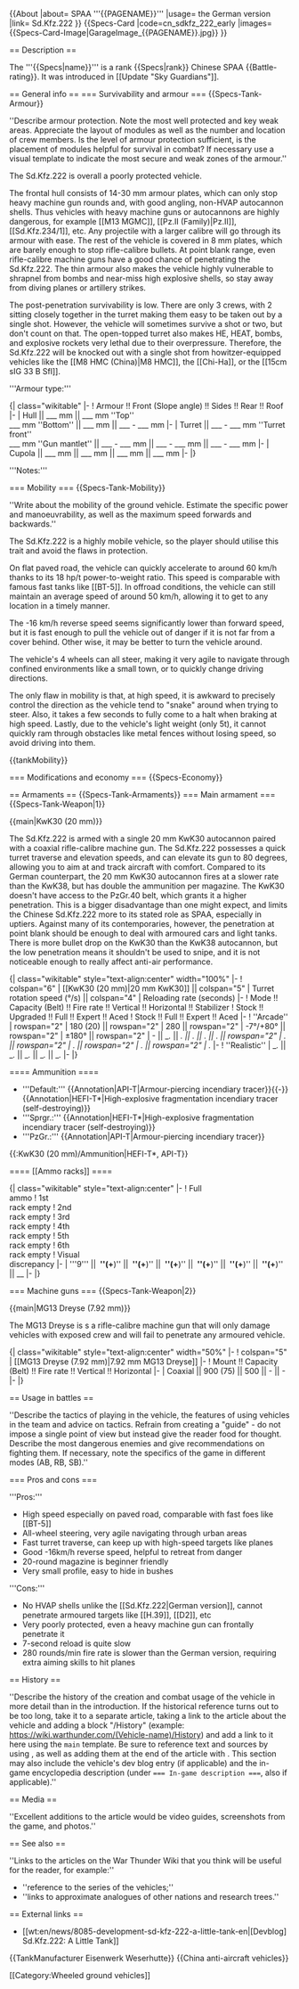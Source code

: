 {{About
|about= SPAA '''{{PAGENAME}}'''
|usage= the German version
|link= Sd.Kfz.222
}}
{{Specs-Card
|code=cn_sdkfz_222_early
|images={{Specs-Card-Image|GarageImage_{{PAGENAME}}.jpg}}
}}

== Description ==
<!-- ''In the description, the first part should be about the history of the creation and combat usage of the vehicle, as well as its key features. In the second part, tell the reader about the ground vehicle in the game. Insert a screenshot of the vehicle, so that if the novice player does not remember the vehicle by name, he will immediately understand what kind of vehicle the article is talking about.'' -->
The '''{{Specs|name}}''' is a rank {{Specs|rank}} Chinese SPAA {{Battle-rating}}. It was introduced in [[Update "Sky Guardians"]].

== General info ==
=== Survivability and armour ===
{{Specs-Tank-Armour}}
<!-- ''Describe armour protection. Note the most well protected and key weak areas. Appreciate the layout of modules as well as the number and location of crew members. Is the level of armour protection sufficient, is the placement of modules helpful for survival in combat? If necessary use a visual template to indicate the most secure and weak zones of the armour.'' -->
''Describe armour protection. Note the most well protected and key weak areas. Appreciate the layout of modules as well as the number and location of crew members. Is the level of armour protection sufficient, is the placement of modules helpful for survival in combat? If necessary use a visual template to indicate the most secure and weak zones of the armour.''

The Sd.Kfz.222 is overall a poorly protected vehicle. 

The frontal hull consists of 14-30 mm armour plates, which can only stop heavy machine gun rounds and, with good angling, non-HVAP autocannon shells. Thus vehicles with heavy machine guns or autocannons are highly dangerous, for example [[M13 MGMC]], [[Pz.II (Family)|Pz.II]], [[Sd.Kfz.234/1]], etc. Any projectile with a larger calibre will go through its armour with ease. The rest of the vehicle is covered in 8 mm plates, which are barely enough to stop rifle-calibre bullets. At point blank range, even rifle-calibre machine guns have a good chance of penetrating the Sd.Kfz.222. The thin armour also makes the vehicle highly vulnerable to shrapnel from bombs and near-miss high explosive shells, so stay away from diving planes or artillery strikes. 

The post-penetration survivability is low. There are only 3 crews, with 2 sitting closely together in the turret making them easy to be taken out by a single shot. However, the vehicle will sometimes survive a shot or two, but don't count on that. The open-topped turret also makes HE, HEAT, bombs, and explosive rockets very lethal due to their overpressure. Therefore, the Sd.Kfz.222 will be knocked out with a single shot from howitzer-equipped vehicles like the [[M8 HMC (China)|M8 HMC]], the [[Chi-Ha]], or the [[15cm sIG 33 B Sfl]]. 

'''Armour type:''' <!-- The types of armour present on the vehicle and their general locations -->
<!-- Example: * Rolled homogeneous armour (Front, Side, Rear, Hull roof)
* Cast homogeneous armour (Turret, Transmission area) -->

{| class="wikitable"
|-
! Armour !! Front (Slope angle) !! Sides !! Rear !! Roof
|-
| Hull || ___ mm || ___ mm ''Top'' <br> ___ mm ''Bottom'' || ___ mm || ___ - ___ mm
|-
| Turret || ___ - ___ mm ''Turret front'' <br> ___ mm ''Gun mantlet'' || ___ - ___ mm || ___ - ___ mm || ___ - ___ mm
|-
| Cupola || ___ mm || ___ mm || ___ mm || ___ mm
|-
|}

'''Notes:''' <!-- Any additional notes which the user needs to be aware of -->
<!-- Example: * Suspension wheels are 20 mm thick, tracks are 30 mm thick, and torsion bars are 60 mm thick. -->

=== Mobility ===
{{Specs-Tank-Mobility}}
<!-- ''Write about the mobility of the ground vehicle. Estimate the specific power and manoeuvrability, as well as the maximum speed forwards and backwards.'' -->
''Write about the mobility of the ground vehicle. Estimate the specific power and manoeuvrability, as well as the maximum speed forwards and backwards.''

The Sd.Kfz.222 is a highly mobile vehicle, so the player should utilise this trait and avoid the flaws in protection.

On flat paved road, the vehicle can quickly accelerate to around 60 km/h thanks to its 18 hp/t power-to-weight ratio. This speed is comparable with famous fast tanks like [[BT-5]]. In offroad conditions, the vehicle can still maintain an average speed of around 50 km/h, allowing it to get to any location in a timely manner.

The -16 km/h reverse speed seems significantly lower than forward speed, but it is fast enough to pull the vehicle out of danger if it is not far from a cover behind. Other wise, it may be better to turn the vehicle around. 

The vehicle's 4 wheels can all steer, making it very agile to navigate through confined environments like a small town, or to quickly change driving directions. 

The only flaw in mobility is that, at high speed, it is awkward to precisely control the direction as the vehicle tend to "snake" around when trying to steer. Also, it takes a few seconds to fully come to a halt when braking at high speed. Lastly, due to the vehicle's light weight (only 5t), it cannot quickly ram through obstacles like metal fences without losing speed, so avoid driving into them. 

{{tankMobility}}

=== Modifications and economy ===
{{Specs-Economy}}

== Armaments ==
{{Specs-Tank-Armaments}}
=== Main armament ===
{{Specs-Tank-Weapon|1}}
<!-- ''Give the reader information about the characteristics of the main gun. Assess its effectiveness in a battle based on the reloading speed, ballistics and the power of shells. Do not forget about the flexibility of the fire, that is how quickly the cannon can be aimed at the target, open fire on it and aim at another enemy. Add a link to the main article on the gun: <code><nowiki>{{main|Name of the weapon}}</nowiki></code>. Describe in general terms the ammunition available for the main gun. Give advice on how to use them and how to fill the ammunition storage.'' -->
{{main|KwK30 (20 mm)}}

The Sd.Kfz.222 is armed with a single 20 mm KwK30 autocannon paired with a coaxial rifle-calibre machine gun. The Sd.Kfz.222 possesses a quick turret traverse and elevation speeds, and can elevate its gun to 80 degrees, allowing you to aim at and track aircraft with comfort. Compared to its German counterpart, the 20 mm KwK30 autocannon fires at a slower rate than the KwK38, but has double the ammunition per magazine. The KwK30 doesn't have access to the PzGr.40 belt, which grants it a higher penetration. This is a bigger disadvantage than one might expect, and limits the Chinese Sd.Kfz.222 more to its stated role as SPAA, especially in uptiers. Against many of its contemporaries, however, the penetration at point blank should be enough to deal with armoured cars and light tanks. There is more bullet drop on the KwK30 than the KwK38 autocannon, but the low penetration means it shouldn't be used to snipe, and it is not noticeable enough to really affect anti-air performance.

{| class="wikitable" style="text-align:center" width="100%"
|-
! colspan="6" | [[KwK30 (20 mm)|20 mm KwK30]] || colspan="5" | Turret rotation speed (°/s) || colspan="4" | Reloading rate (seconds)
|-
! Mode !! Capacity (Belt) !! Fire rate !! Vertical !! Horizontal !! Stabilizer
! Stock !! Upgraded !! Full !! Expert !! Aced
! Stock !! Full !! Expert !! Aced
|-
! ''Arcade''
| rowspan="2" | 180 (20) || rowspan="2" | 280 || rowspan="2" | -7°/+80° || rowspan="2" | ±180° || rowspan="2" | - || __._ || __._ || __._ || __._ || __._ || rowspan="2" | _.__ || rowspan="2" | _.__ || rowspan="2" | _.__ || rowspan="2" | _.__
|-
! ''Realistic''
| __._ || __._ || __._ || __._ || __._
|-
|}

==== Ammunition ====

* '''Default:''' {{Annotation|API-T|Armour-piercing incendiary tracer}}{{-}}{{Annotation|HEFI-T*|High-explosive fragmentation incendiary tracer (self-destroying)}}
* '''Sprgr.:''' {{Annotation|HEFI-T*|High-explosive fragmentation incendiary tracer (self-destroying)}}
* '''PzGr.:''' {{Annotation|API-T|Armour-piercing incendiary tracer}}

{{:KwK30 (20 mm)/Ammunition|HEFI-T*, API-T}}

==== [[Ammo racks]] ====
<!-- [[File:Ammoracks_{{PAGENAME}}.png|right|thumb|x250px|[[Ammo racks]] of the {{PAGENAME}}]] -->
<!-- '''Last updated:''' -->
{| class="wikitable" style="text-align:center"
|-
! Full<br>ammo
! 1st<br>rack empty
! 2nd<br>rack empty
! 3rd<br>rack empty
! 4th<br>rack empty
! 5th<br>rack empty
! 6th<br>rack empty
! Visual<br>discrepancy
|-
| '''9''' || __&nbsp;''(+__)'' || __&nbsp;''(+__)'' || __&nbsp;''(+__)'' || __&nbsp;''(+__)'' || __&nbsp;''(+__)'' || __&nbsp;''(+__)'' || __
|-
|}

=== Machine guns ===
{{Specs-Tank-Weapon|2}}
<!-- ''Offensive and anti-aircraft machine guns not only allow you to fight some aircraft but also are effective against lightly armoured vehicles. Evaluate machine guns and give recommendations on its use.'' -->
{{main|MG13 Dreyse (7.92 mm)}}

The MG13 Dreyse is s a rifle-calibre machine gun that will only damage vehicles with exposed crew and will fail to penetrate any armoured vehicle.

{| class="wikitable" style="text-align:center" width="50%"
|-
! colspan="5" | [[MG13 Dreyse (7.92 mm)|7.92 mm MG13 Dreyse]]
|-
! Mount !! Capacity (Belt) !! Fire rate !! Vertical !! Horizontal
|-
| Coaxial || 900 (75) || 500 || - || -
|-
|}

== Usage in battles ==
<!-- ''Describe the tactics of playing in the vehicle, the features of using vehicles in the team and advice on tactics. Refrain from creating a "guide" - do not impose a single point of view but instead give the reader food for thought. Describe the most dangerous enemies and give recommendations on fighting them. If necessary, note the specifics of the game in different modes (AB, RB, SB).'' -->
''Describe the tactics of playing in the vehicle, the features of using vehicles in the team and advice on tactics. Refrain from creating a "guide" - do not impose a single point of view but instead give the reader food for thought. Describe the most dangerous enemies and give recommendations on fighting them. If necessary, note the specifics of the game in different modes (AB, RB, SB).''

=== Pros and cons ===
<!-- ''Summarise and briefly evaluate the vehicle in terms of its characteristics and combat effectiveness. Mark its pros and cons in a bulleted list. Try not to use more than 6 points for each of the characteristics. Avoid using categorical definitions such as "bad", "good" and the like - use substitutions with softer forms such as "inadequate" and "effective".'' -->

'''Pros:'''

* High speed especially on paved road, comparable with fast foes like [[BT-5]]
* All-wheel steering, very agile navigating through urban areas
* Fast turret traverse, can keep up with high-speed targets like planes
* Good -16km/h reverse speed, helpful to retreat from danger
* 20-round magazine is beginner friendly
* Very small profile, easy to hide in bushes

'''Cons:'''

* No HVAP shells unlike the [[Sd.Kfz.222|German version]], cannot penetrate armoured targets like [[H.39]], [[D2]], etc
* Very poorly protected, even a heavy machine gun can frontally penetrate it
* 7-second reload is quite slow
* 280 rounds/min fire rate is slower than the German version, requiring extra aiming skills to hit planes

== History ==
<!-- ''Describe the history of the creation and combat usage of the vehicle in more detail than in the introduction. If the historical reference turns out to be too long, take it to a separate article, taking a link to the article about the vehicle and adding a block "/History" (example: <nowiki>https://wiki.warthunder.com/(Vehicle-name)/History</nowiki>) and add a link to it here using the <code>main</code> template. Be sure to reference text and sources by using <code><nowiki><ref></ref></nowiki></code>, as well as adding them at the end of the article with <code><nowiki><references /></nowiki></code>. This section may also include the vehicle's dev blog entry (if applicable) and the in-game encyclopedia description (under <code><nowiki>=== In-game description ===</nowiki></code>, also if applicable).'' -->
''Describe the history of the creation and combat usage of the vehicle in more detail than in the introduction. If the historical reference turns out to be too long, take it to a separate article, taking a link to the article about the vehicle and adding a block "/History" (example: <nowiki>https://wiki.warthunder.com/(Vehicle-name)/History</nowiki>) and add a link to it here using the <code>main</code> template. Be sure to reference text and sources by using <code><nowiki><ref></ref></nowiki></code>, as well as adding them at the end of the article with <code><nowiki><references /></nowiki></code>. This section may also include the vehicle's dev blog entry (if applicable) and the in-game encyclopedia description (under <code><nowiki>=== In-game description ===</nowiki></code>, also if applicable).''

== Media ==
<!-- ''Excellent additions to the article would be video guides, screenshots from the game, and photos.'' -->
''Excellent additions to the article would be video guides, screenshots from the game, and photos.''

== See also ==
<!-- ''Links to the articles on the War Thunder Wiki that you think will be useful for the reader, for example:''
* ''reference to the series of the vehicles;''
* ''links to approximate analogues of other nations and research trees.'' -->
''Links to the articles on the War Thunder Wiki that you think will be useful for the reader, for example:''

* ''reference to the series of the vehicles;''
* ''links to approximate analogues of other nations and research trees.''

== External links ==
<!-- ''Paste links to sources and external resources, such as:''
* ''topic on the official game forum;''
* ''other literature.'' -->

* [[wt:en/news/8085-development-sd-kfz-222-a-little-tank-en|[Devblog] Sd.Kfz.222: A Little Tank]]

{{TankManufacturer Eisenwerk Weserhutte}}
{{China anti-aircraft vehicles}}

[[Category:Wheeled ground vehicles]]